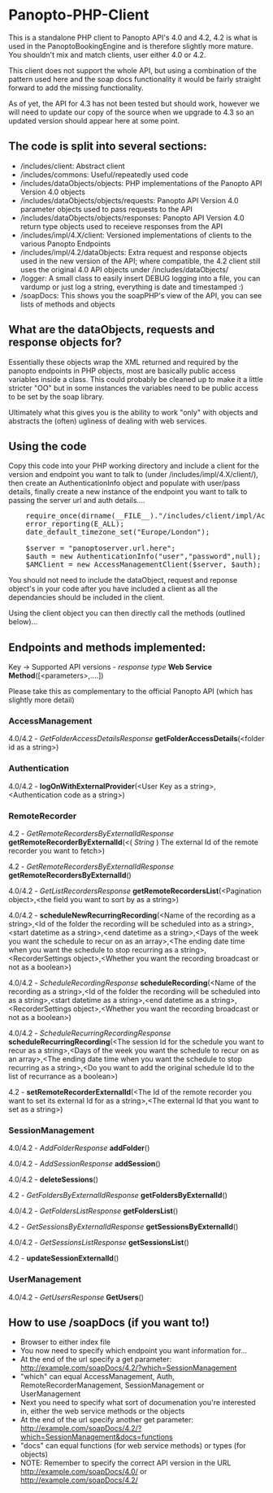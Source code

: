 Panopto-PHP-Client
==================

This is a standalone PHP client to Panopto API's 4.0 and 4.2, 4.2 is what is used in the PanoptoBookingEngine and is therefore slightly more mature. You shouldn't mix and match clients, user either 4.0 or 4.2.

This client does not support the whole API, but using a combination of the pattern used here and the soap docs functionality it would be fairly straight forward to add the missing functionality.

As of yet, the API for 4.3 has not been tested but should work, however we will need to update our copy of the source when we upgrade to 4.3 so an updated version should appear here at some point.

The code is split into several sections:
----------------------------------------

* /includes/client: Abstract client
* /includes/commons: Useful/repeatedly used code
* /includes/dataObjects/objects: PHP implementations of the Panopto API Version 4.0 objects
* /includes/dataObjects/objects/requests: Panopto API Version 4.0 parameter objects used to pass requests to the API
* /includes/dataObjects/objects/responses: Panopto API Version 4.0 return type objects used to receieve responses from the API
* /includes/impl/4.X/client: Versioned implementations of clients to the various Panopto Endpoints
* /includes/impl/4.2/dataObjects: Extra request and response objects used in the new version of the API; where compatible, the 4.2 client still uses the original 4.0 API objects under /includes/dataObjects/
* /logger: A small class to easily insert DEBUG logging into a file, you can vardump or just log a string, everything is date and timestamped :)
* /soapDocs: This shows you the soapPHP's view of the API, you can see lists of methods and objects

What are the dataObjects, requests and response objects for?
------------------------------------------------------------

Essentially these objects wrap the XML returned and required by the panopto endpoints in PHP objects, most are basically public access variables inside a class. This could probably be cleaned up to make it a little stricter "OO" but in some instances the variables need to be public access to be set by the soap library.

Ultimately what this gives you is the ability to work "only" with objects and abstracts the (often) ugliness of dealing with web services.

Using the code
--------------

Copy this code into your PHP working directory and include a client for the version and endpoint you want to talk to (under /includes/impl/4.X/client/), then create an AuthenticationInfo object and populate with  user/pass details, finally create a new
instance of the endpoint you want to talk to passing the server url and auth details....

<pre>
	require_once(dirname(__FILE__)."/includes/client/impl/AccessManagementClient.php");
	error_reporting(E_ALL);
	date_default_timezone_set("Europe/London");

	$server = "panoptoserver.url.here";
	$auth = new AuthenticationInfo("user","password",null);
	$AMClient = new AccessManagementClient($server, $auth);
</pre>

You should not need to include the dataObject, request and reponse object's in your code after you have included a client as all the dependancies should be included in the client.

Using the client object you can then directly call the methods (outlined below)...

Endpoints and methods implemented:
----------------------

Key -> Supported API versions - *response type* **Web Service Method**([&lt;parameters&gt;,....])

Please take this as complementary to the official Panopto API (which has slightly more detail)

### AccessManagement

4.0/4.2 - *GetFolderAccessDetailsResponse* **getFolderAccessDetails**(&lt;folder id as a string&gt;)

### Authentication

4.0/4.2 - **logOnWithExternalProvider**(&lt;User Key as a string&gt;,&lt;Authentication code as a string&gt;)

### RemoteRecorder

4.2 - *GetRemoteRecordersByExternalIdResponse* **getRemoteRecorderByExternalId**(&lt;( _String_ ) The external Id of the remote recorder you want to fetch&gt;)

4.2 - *GetRemoteRecordersByExternalIdResponse* **getRemoteRecordersByExternalId**()

4.0/4.2 - *GetListRecordersResponse* **getRemoteRecordersList**(&lt;Pagination object&gt;,&lt;the field you want to sort by as a string&gt;)

4.0/4.2 - **scheduleNewRecurringRecording**(&lt;Name of the recording as a string&gt;,&lt;Id of the folder the recording will be scheduled into as a string&gt;,&lt;start datetime as a string&gt;,&lt;end datetime as a string&gt;,&lt;Days of the week you want the schedule to recur on as an array&gt;,&lt;The ending date time when you want the schedule to stop recurring as a string&gt;,&lt;RecorderSettings object&gt;,&lt;Whether you want the recording broadcast or not as a boolean&gt;)

4.0/4.2 - *ScheduleRecordingResponse* **scheduleRecording**(&lt;Name of the recording as a string&gt;,&lt;Id of the folder the recording will be scheduled into as a string&gt;,&lt;start datetime as a string&gt;,&lt;end datetime as a string&gt;,&lt;RecorderSettings object&gt;,&lt;Whether you want the recording broadcast or not as a boolean&gt;)

4.0/4.2 - *ScheduleRecurringRecordingResponse* **scheduleRecurringRecording**(&lt;The session Id for the schedule you want to recur as a string&gt;,&lt;Days of the week you want the schedule to recur on as an array&gt;,&lt;The ending date time when you want the schedule to stop recurring as a string&gt;,&lt;Do you want to add the original schedule Id to the list of recurrance as a boolean&gt;)

4.2 - **setRemoteRecorderExternalId**(&lt;The Id of the remote recorder you want to set its external Id for as a string&gt;,&lt;The external Id that you want to set as a string&gt;)

### SessionManagement

4.0/4.2 - *AddFolderResponse* **addFolder**()

4.0/4.2 - *AddSessionResponse* **addSession**()

4.0/4.2 - **deleteSessions**()

4.2 - *GetFoldersByExternalIdResponse* **getFoldersByExternalId**()

4.0/4.2 - *GetFoldersListResponse* **getFoldersList**()

4.2 - *GetSessionsByExternalIdResponse* **getSessionsByExternalId**()

4.0/4.2 - *GetSessionsListResponse* **getSessionsList**()

4.2 - **updateSessionExternalId**()

### UserManagement

4.0/4.2 - *GetUsersResponse* **GetUsers**()


How to use /soapDocs (if you want to!)
--------------------------------------

* Browser to either index file
* You now need to specify which endpoint you want information for...
* At the end of the url specify a get parameter: http://example.com/soapDocs/4.2/?which=SessionManagement
* "which" can equal AccessManagement, Auth, RemoteRecorderManagement, SessionManagement or UserManagement
* Next you need to specify what sort of documenation you're interested in, either the web service methods or the objects
* At the end of the url specify another get parameter: http://example.com/soapDocs/4.2/?which=SessionManagement&docs=functions
* "docs" can equal functions (for web service methods) or types (for objects)
* NOTE: Remember to specify the correct API version in the URL http://example.com/soapDocs/4.0/ or http://example.com/soapDocs/4.2/